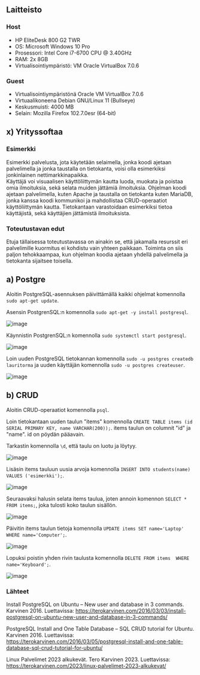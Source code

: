 ## Laitteisto  

### Host  

* HP EliteDesk 800 G2 TWR  
* OS: Microsoft Windows 10 Pro  
* Prosessori: Intel Core i7-6700 CPU @ 3.40GHz  
* RAM: 2x 8GB  
* Virtualisointiympäristö: VM Oracle VirtualBox 7.0.6  

### Guest
* Virtualisointiympäristönä Oracle VM VirtualBox 7.0.6  
* Virtuaalikoneena Debian GNU/Linux 11 (Bullseye)  
* Keskusmuisti: 4000 MB   
* Selain: Mozilla Firefox 102.7.0esr (64-bit)  

## x) Yrityssoftaa  

### Esimerkki  
Esimerkki palvelusta, jota käytetään selaimella, jonka koodi ajetaan palvelimella ja jonka taustalla on tietokanta, voisi olla esimerkiksi jonkinlainen nettimarkkinapaikka.  
Käyttäjä voi visuaalisen käyttöliittymän kautta luoda, muokata ja poistaa omia ilmoituksia, sekä selata muiden jättämiä ilmoituksia. Ohjelman koodi ajetaan palvelimella, kuten Apache ja taustalla on tietokanta kuten MariaDB, jonka kanssa koodi kommunikoi ja mahdollistaa CRUD-operaatiot käyttöliittymän kautta. Tietokantaan varastoidaan esimerkiksi tietoa käyttäjistä, sekä käyttäjien jättämistä ilmoituksista.  

### Toteutustavan edut  

Etuja tällaisessa toteutustavassa on ainakin se, että jakamalla resurssit eri palvelimille kuormitus ei kohdistu vain yhteen paikkaan. Toiminta on siis paljon tehokkaampaa, kun ohjelman koodia ajetaan yhdellä palvelimella ja tietokanta sijaitsee toisella.  

## a) Postgre  

Aloitin PostgreSQL-asennuksen päivittämällä kaikki ohjelmat komennolla ```sudo apt-get update```.  

Asensin PostgrenSQL:n komennolla ```sudo apt-get -y install postgresql```.  

![image](https://user-images.githubusercontent.com/90974678/219356895-0dcab9f6-b7bb-48a5-aa63-a5f24b0ef8d9.png)  

Käynnistin PostgrenSQL:n komennolla ```sudo systemctl start postgresql```.  

![image](https://user-images.githubusercontent.com/90974678/219357254-19ccac97-ab30-4bbc-a723-a4493f951a9f.png)  

Loin uuden PostgreSQL tietokannan komennolla ```sudo -u postgres createdb lauritorma``` ja uuden käyttäjän komennolla ```sudo -u postgres createuser```.  

![image](https://user-images.githubusercontent.com/90974678/219357477-04105c55-ada9-44f2-8360-d98464f97148.png) 


## b) CRUD  

Aloitin CRUD-operaatiot komennolla ```psql```.  

Loin tietokantaan uuden taulun "items" komennolla ```CREATE TABLE items (id SERIAL PRIMARY KEY, name VARCHAR(200));```. items taulun on columnit "id" ja "name". id on pöydän pääavain.  

Tarkastin komennolla ```\d```, että taulu on luotu ja löytyy.  

![image](https://user-images.githubusercontent.com/90974678/219359203-b6a8af91-868d-4d90-a379-e9ce7461664a.png)

Lisäsin items tauluun uusia arvoja komennolla ```INSERT INTO students(name) VALUES ('esimerkki');```.  

![image](https://user-images.githubusercontent.com/90974678/219360145-a3435d94-4a42-4d9a-b096-e468d2e6f3cf.png) 

Seuraavaksi halusin selata items taulua, joten annoin komennon ```SELECT * FROM items;```, joka tulosti koko taulun sisällön.  

![image](https://user-images.githubusercontent.com/90974678/219360499-cf4295d2-4e5a-4409-b6b7-62ae11cc0b3a.png)  

Päivitin items taulun tietoja komennolla ```UPDATE items SET name='Laptop' WHERE name='Computer';```.  

![image](https://user-images.githubusercontent.com/90974678/219360761-c792bf7c-e5fe-47a8-a8c7-1b045f00663a.png)

Lopuksi poistin yhden rivin taulusta komennolla ```DELETE FROM items  WHERE name='Keyboard';```.  

![image](https://user-images.githubusercontent.com/90974678/219361121-109528aa-727e-49dd-b6be-867a2d936359.png)


### Lähteet

Install PostgreSQL on Ubuntu – New user and database in 3 commands. Karvinen 2016. Luettavissa: https://terokarvinen.com/2016/03/03/install-postgresql-on-ubuntu-new-user-and-database-in-3-commands/  

PostgreSQL Install and One Table Database – SQL CRUD tutorial for Ubuntu. Karvinen 2016. Luettavissa: https://terokarvinen.com/2016/03/05/postgresql-install-and-one-table-database-sql-crud-tutorial-for-ubuntu/

Linux Palvelimet 2023 alkukevät. Tero Karvinen 2023. Luettavissa: https://terokarvinen.com/2023/linux-palvelimet-2023-alkukevat/  



